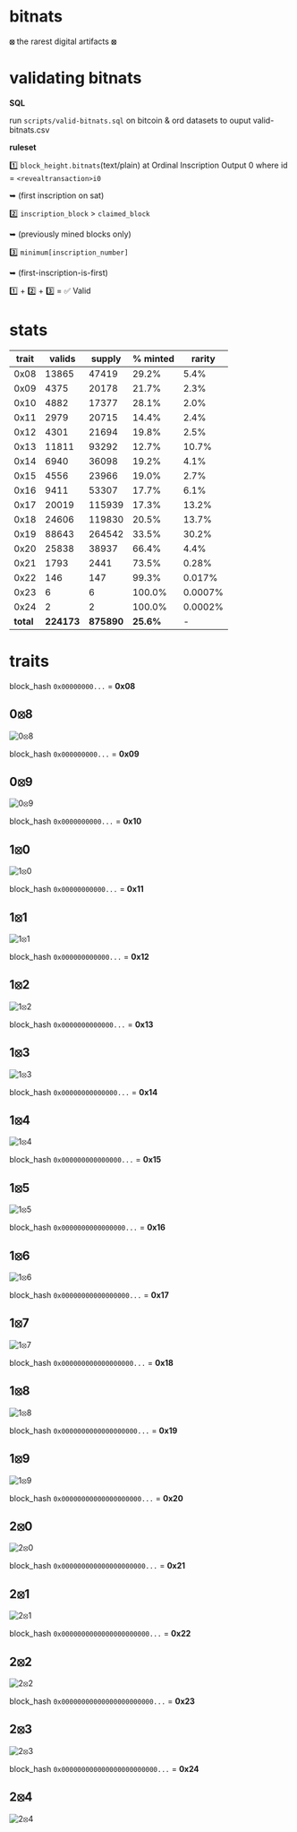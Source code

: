 # bitnats

**⦻** the rarest digital artifacts **⦻**

# validating bitnats

**SQL**

run `scripts/valid-bitnats.sql` on bitcoin & ord datasets to ouput valid-bitnats.csv

**ruleset**

1️⃣ `block_height.bitnats`(text/plain)
    at
    Ordinal Inscription Output 0 
        where
        id = `<revealtransaction>i0`

➥ (first inscription on sat)

2️⃣ `inscription_block` > `claimed_block`  

➥ (previously mined blocks only)

3️⃣ `minimum[inscription_number]` 

➥ (first-inscription-is-first)

1️⃣ + 2️⃣ + 3️⃣ = ✅ Valid

# stats

| trait | valids | supply | % minted | rarity |
|-------| -------| -------| -------- | ------- |
| 0x08 | 13865 | 47419 | 29.2% | 5.4% |
| 0x09 | 4375 | 20178 | 21.7% | 2.3% |
| 0x10 | 4882 | 17377 | 28.1% | 2.0% |
| 0x11 | 2979 | 20715 | 14.4% | 2.4% |
| 0x12 | 4301 | 21694 | 19.8% | 2.5% |
| 0x13 | 11811 | 93292 | 12.7% | 10.7% |
| 0x14 | 6940 | 36098 | 19.2% | 4.1% |
| 0x15 | 4556 | 23966 | 19.0% | 2.7% |
| 0x16 | 9411 | 53307 | 17.7% | 6.1% |
| 0x17 | 20019 | 115939 | 17.3% | 13.2% |
| 0x18 | 24606 | 119830 | 20.5% | 13.7% |
| 0x19 | 88643 | 264542 | 33.5% | 30.2% |
| 0x20 | 25838 | 38937 | 66.4% | 4.4% |
| 0x21 | 1793 | 2441 | 73.5% | 0.28% |
| 0x22 | 146 | 147 | 99.3% | 0.017% |
| 0x23 | 6 | 6 | 100.0% | 0.0007% |
| 0x24 | 2 | 2 | 100.0% | 0.0002% |
| **total** | **224173** | **875890** | **25.6%** | - |

# traits

block_hash `0x00000000...` = **0x08**

## 0⦻8

![0⦻8](images/08.svg)

block_hash `0x000000000...` = **0x09** 

## 0⦻9

![0⦻9](images/09.svg)

block_hash `0x0000000000...` = **0x10** 

## 1⦻0

![1⦻0](images/10.svg)

block_hash `0x00000000000...` = **0x11** 

## 1⦻1

![1⦻1](images/11.svg)

block_hash `0x000000000000...` = **0x12** 

## 1⦻2

![1⦻2](images/12.svg)

block_hash `0x0000000000000...` = **0x13** 

## 1⦻3

![1⦻3](images/13.svg)

block_hash `0x00000000000000...` = **0x14** 

## 1⦻4

![1⦻4](images/14.svg)

block_hash `0x000000000000000...` = **0x15** 

## 1⦻5

![1⦻5](images/15.svg)

block_hash `0x0000000000000000...` = **0x16** 

## 1⦻6

![1⦻6](images/16.svg)

block_hash `0x00000000000000000...` = **0x17** 

## 1⦻7

![1⦻7](images/17.svg)

block_hash `0x000000000000000000...` = **0x18** 

## 1⦻8

![1⦻8](images/18.svg)

block_hash `0x0000000000000000000...` = **0x19** 

## 1⦻9

![1⦻9](images/19.svg)

block_hash `0x00000000000000000000...` = **0x20** 

## 2⦻0

![2⦻0](images/20.svg)

block_hash `0x000000000000000000000...` = **0x21** 

## 2⦻1

![2⦻1](images/21.svg)

block_hash `0x0000000000000000000000...` = **0x22** 

## 2⦻2

![2⦻2](images/22.svg)

block_hash `0x00000000000000000000000...` = **0x23** 

## 2⦻3

![2⦻3](images/23.svg)

block_hash `0x000000000000000000000000...` = **0x24** 

## 2⦻4

![2⦻4](images/24.svg)

